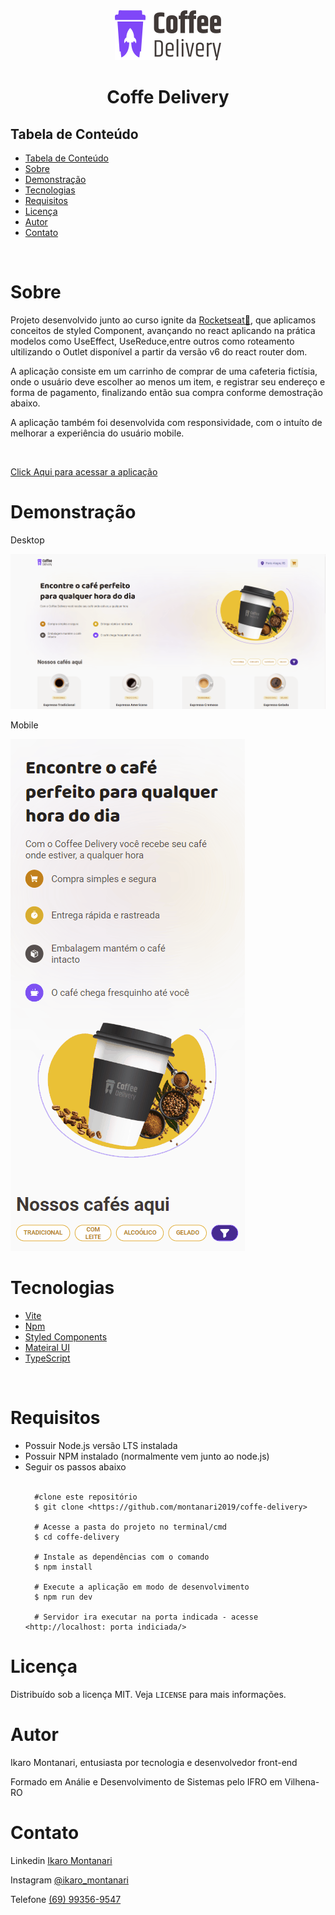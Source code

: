 
<div align="center">
    <img max-width="320px"  src="./public/coffe-delivery-logo.svg" />
</div>
<h1 align="center" >Coffe Delivery</h1 >

<h2 style="" >Tabela de Conteúdo</h2>

<ul>
   <li><a href="#tabela">Tabela de Conteúdo</a></li>
   <li><a href="#sobre">Sobre</a></li>
   <li><a href="#demonstração">Demonstração</a></li>
   <li><a href="#tecnologias">Tecnologias</a></li>
   <li><a href="#requisitos">Requisitos</a></li>
   <li><a href="#licença">Licença</a></li>
   <li><a href="#autor">Autor</a></li>
   <li><a href="#contato">Contato</a></li>
</ul>

</br>

# Sobre

<p dir="auto">Projeto desenvolvido junto ao curso ignite da <a target="_blank" href="https://www.rocketseat.com.br/">Rocketseat💜</a>, que aplicamos conceitos de styled Component, avançando no react aplicando na prática modelos como UseEffect, UseReduce,entre outros como roteamento ultilizando o Outlet disponível a partir da versão v6 do react router dom.

A aplicação consiste em um carrinho de comprar de uma cafeteria fictísia, onde o usuário deve escolher ao menos um item, e registrar seu endereço e forma de pagamento, finalizando então sua compra conforme demostração abaixo.

A aplicação também foi desenvolvida com responsividade, com o intuíto de melhorar a experiência do usuário mobile.

</br>
<p> <a target="_blank" href="https://coffe-delivery.onrender.com/">Click Aqui para acessar a aplicação</a> </p>

# Demonstração

<p>Desktop</p>

<img style="" src="./src/assets/ReadmeImages/coffe_delivery_desktop.gif" />

</br>

<p>Mobile</p>
<img style="" src="./src/assets/ReadmeImages/coffe_delivery_mobile.gif" />

</br>

# Tecnologias

<ul>
   <li>
    <a target="_blank" href="https://vitejs.dev/">Vite</a>

   </li>
      <li>
      <a target="_blank" href="https://www.npmjs.com/">Npm</a>
    </li>
   <li>
        <a  target="_blank"href="https://styled-components.com/">Styled Components</a>

   </li>
   <li>
        <a  target="_blank"href="https://mui.com/">Mateiral UI</a>

   </li>
   <li>
        <a  target="_blank"href="https://www.typescriptlang.org/">TypeScript</a>

   </li>

</ul>

</br>

# Requisitos

<ul>
   <li>Possuir Node.js versão LTS instalada</li>
   <li>Possuir NPM instalado (normalmente vem junto ao node.js)</li>
   <li>Seguir os passos abaixo</li>

 <br/>

      #clone este repositório
      $ git clone <https://github.com/montanari2019/coffe-delivery>

      # Acesse a pasta do projeto no terminal/cmd
      $ cd coffe-delivery

      # Instale as dependências com o comando
      $ npm install

      # Execute a aplicação em modo de desenvolvimento
      $ npm run dev

      # Servidor ira executar na porta indicada - acesse <http://localhost: porta indiciada/>

</ul>

# Licença

<p dir="auto">Distribuído sob a licença MIT. Veja <code>LICENSE</code> para mais informações.</p>

# Autor

<p dir="auto">Ikaro Montanari, entusiasta por tecnologia e desenvolvedor front-end</p>
<p dir="auto">Formado em Análie e Desenvolvimento de Sistemas pelo IFRO em Vilhena-RO</p>

# Contato

<p>Linkedin <a target="_blank" href="https://www.linkedin.com/in/ikaro-montanari-5aa120208/">Ikaro Montanari</a> </p>
<p>Instagram  <a target="_blank" href="https://www.instagram.com/ikaro.montanari/">@ikaro_montanari</a> </p>
<p>Telefone <a target="_blank" href="https://api.whatsapp.com/send?phone=5569993569547&text=Ol%C3%A1%20ikaro">(69) 99356-9547</a> </p>
